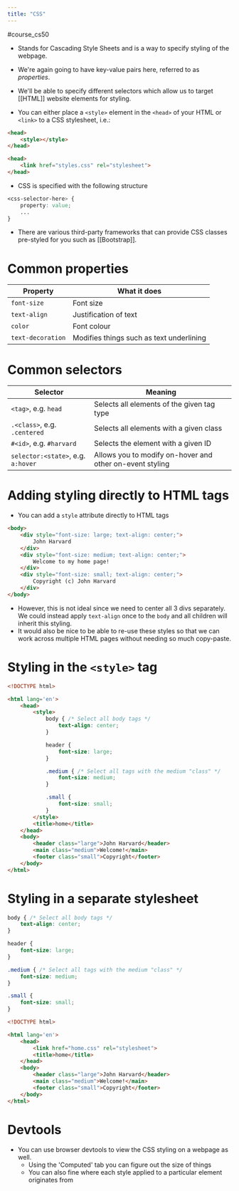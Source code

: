 ```yaml
---
title: "CSS"
---
```

#course_cs50

- Stands for Cascading Style Sheets and is a way to specify styling of the webpage.

- We're again going to have key-value pairs here, referred to as *properties*.
- We'll be able to specify different selectors which allow us to target [[HTML]] website elements for styling.

- You can either place a `<style>` element in the `<head>` of your HTML or `<link>` to a CSS stylesheet, i.e.:

```html
<head>
    <style></style>
</head>

<head>
    <link href="styles.css" rel="stylesheet">
</head>
```

- CSS is specified with the following structure

```css
<css-selector-here> {
    property: value;
    ...
}
```

- There are various third-party frameworks that can provide CSS classes pre-styled for you such as [[Bootstrap]].
# Common properties

| Property          | What it does                             |
| ----------------- | ---------------------------------------- |
| `font-size`       | Font size                                |
| `text-align`      | Justification of text                    |
| `color`           | Font colour                              |
| `text-decoration` | Modifies things such as text underlining |
# Common selectors

| Selector                           | Meaning                                                  |
| ---------------------------------- | -------------------------------------------------------- |
| `<tag>`, e.g. `head`               | Selects all elements of the given tag type               |
| `.<class>`, e.g. `.centered`       | Selects all elements with a given class                  |
| `#<id>`, e.g. `#harvard`           | Selects the element with a given ID                      |
| `selector:<state>`, e.g. `a:hover` | Allows you to modify on-hover and other on-event styling |

# Adding styling directly to HTML tags

- You can add a `style` attribute directly to HTML tags 

```html
<body>
    <div style="font-size: large; text-align: center;">
        John Harvard
    </div>
    <div style="font-size: medium; text-align: center;">
        Welcome to my home page!
    </div>
    <div style="font-size: small; text-align: center;">
        Copyright (c) John Harvard
    </div>
</body>
```

- However, this is not ideal since we need to center all 3 divs separately. We could instead apply `text-align` once to the `body` and all children will inherit this styling.
- It would also be nice to be able to re-use these styles so that we can work across multiple HTML pages without needing so much copy-paste.

# Styling in the `<style>` tag

```html
<!DOCTYPE html>

<html lang='en'>
    <head>
        <style>
            body { /* Select all body tags */
                text-align: center;
            }

            header {
                font-size: large;
            }

            .medium { /* Select all tags with the medium "class" */
                font-size: medium;
            }

            .small {
                font-size: small;
            }
        </style>
        <title>home</title>
    </head>
    <body>
        <header class="large">John Harvard</header>
        <main class="medium">Welcome!</main>
        <footer class="small">Copyright</footer>
    </body>
</html>
```

# Styling in a separate stylesheet

```css
body { /* Select all body tags */
    text-align: center;
}

header {
    font-size: large;
}

.medium { /* Select all tags with the medium "class" */
    font-size: medium;
}

.small {
    font-size: small;
}
```

```html
<!DOCTYPE html>

<html lang='en'>
    <head>
        <link href="home.css" rel="stylesheet">
        <title>home</title>
    </head>
    <body>
        <header class="large">John Harvard</header>
        <main class="medium">Welcome!</main>
        <footer class="small">Copyright</footer>
    </body>
</html>
```

# Devtools

- You can use browser devtools to view the CSS styling on a webpage as well.
    - Using the 'Computed' tab you can figure out the size of things
    - You can also fine where each style applied to a particular element originates from
